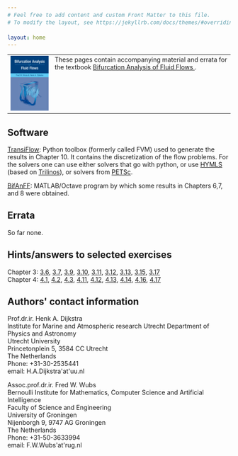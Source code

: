 ```yaml
---
# Feel free to add content and custom Front Matter to this file.
# To modify the layout, see https://jekyllrb.com/docs/themes/#overriding-theme-defaults

layout: home
---
```


<table>
  <tbody>  
      <td> 
        <a href="https://www.cambridge.org/core/books/bifurcation-analysis-of-fluid-flows/4DD7DA62E5C0A3B8572D1615AA9CB0FC"> <img src="./boek.jpg" width=100% height=100%> </a> </td>
      <td valign=top>These pages contain accompanying material and errata for the textbook <a href="https://www.cambridge.org/core/books/bifurcation-analysis-of-fluid-flows/4DD7DA62E5C0A3B8572D1615AA9CB0FC">Bifurcation Analysis of Fluid Flows </a> .</td>
  </tbody>
</table>


Software
--------

[TransiFlow](https://github.com/BIMAU/transiflow):  Python toolbox (formerly called FVM) used to generate the results in Chapter 10. It contains the discretization of the flow problems. For the solvers one can use either solvers that go with python, or use [HYMLS](https://github.com/nlesc-smcm/hymls) (based on [Trilinos](https://trilinos.github.io/)), or solvers from [PETSc](https://petsc.org/release/). 

[BifAnFF](https://github.com/BIMAU/BifAnFF): MATLAB/Octave program by which some results in Chapters 6,7, and 8 were obtained.

Errata
-------
So far none.

Hints/answers to selected exercises
--------------------
Chapter 3: [3.6](ExercCh3/Exerc3_6.pdf), [3.7](ExercCh3/Exerc3_7.pdf), [3.9](ExercCh3/Exerc3_9.pdf), [3.10](ExercCh3/Exerc3_10.pdf), [3.11](ExercCh3/Exerc3_11.pdf), [3.12](ExercCh3/Exerc3_12.pdf), [3.13](ExercCh3/Exerc3_13.pdf), [3.15](ExercCh3/Exerc3_15.pdf), [3.17](ExercCh3/Exerc3_17.pdf)  
Chapter 4: [4.1](ExercCh4/Exerc4_1.pdf), [4.2](ExercCh4/Exerc4_2.pdf), [4.3](ExercCh4/Exerc4_3.pdf), [4.11](ExercCh4/Exerc4_11.pdf), [4.12](ExercCh4/Exerc4_12.pdf), [4.13](ExercCh4/Exerc4_13.pdf), [4.14](ExercCh4/Exerc4_14.pdf), [4.16](ExercCh4/Exerc4_16.pdf), [4.17](ExercCh4/Exerc4_17.pdf)


Authors' contact information
-------------------
Prof.dr.ir. Henk A. Dijkstra  
Institute for Marine and Atmospheric research Utrecht
Department of Physics and Astronomy  
Utrecht University  
Princetonplein 5, 3584 CC Utrecht  
The Netherlands  
Phone: +31-30-2535441  
email: H.A.Dijkstra'at'uu.nl

Assoc.prof.dr.ir. Fred W. Wubs   
Bernoulli Institute for Mathematics, Computer Science and Artificial Intelligence  
Faculty of Science and Engineering  
University of Groningen  
Nijenborgh 9, 9747 AG Groningen  
The Netherlands  
Phone: +31-50-3633994  
email: F.W.Wubs'at'rug.nl
